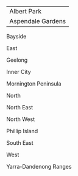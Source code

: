|                   |
| ----------------- |
| Albert Park       |
| Aspendale Gardens |


Bayside

East


Geelong


Inner City


Mornington Peninsula


North


North East


North West


Phillip Island


South East

West

Yarra-Dandenong Ranges

